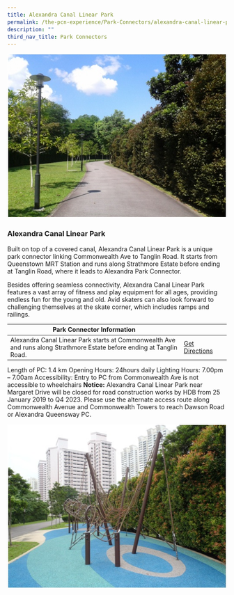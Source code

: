 ```yaml
---
title: Alexandra Canal Linear Park
permalink: /the-pcn-experience/Park-Connectors/alexandra-canal-linear-park
description: ""
third_nav_title: Park Connectors
---
```

![](/images/Alexandra%20Canal%20Linear%20PC1.jpeg)   

### Alexandra Canal Linear Park

Built on top of a covered canal, Alexandra Canal Linear Park is a unique park connector linking Commonwealth Ave to Tanglin Road. It starts from Queenstown MRT Station and runs along Strathmore Estate before ending at Tanglin Road, where it leads to Alexandra Park Connector.

Besides offering seamless connectivity, Alexandra Canal Linear Park features a vast array of fitness and play equipment for all ages, providing endless fun for the young and old. Avid skaters can also look forward to challenging themselves at the skate corner, which includes ramps and railings.


| **Park Connector Information** | ||
| -------- | -------- | -------- |
| Alexandra Canal Linear Park starts at Commonwealth Ave and runs along Strathmore Estate before ending at Tanglin Road. | [Get Directions](https://www.onemap.gov.sg/main/v2/?lat=1.296613790107136&lng=103.80524971250847) |
Length of PC: 1.4 km
Opening Hours: 24hours daily
Lighting Hours: 7.00pm – 7.00am
Accessibility: Entry to PC from Commonwealth Ave is not accessible to wheelchairs 
**Notice:** Alexandra Canal Linear Park near Margaret Drive will be closed for road construction works by HDB from 25 January 2019 to Q4 2023. Please use the alternate access route along Commonwealth Avenue and Commonwealth Towers to reach Dawson Road or Alexandra Queensway PC.


![](/images/Alexandra%20Canal%20Linear%20PC2.jpeg)